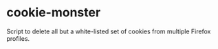 # cookie-monster
Script to delete all but a white-listed set of cookies from multiple Firefox profiles.
